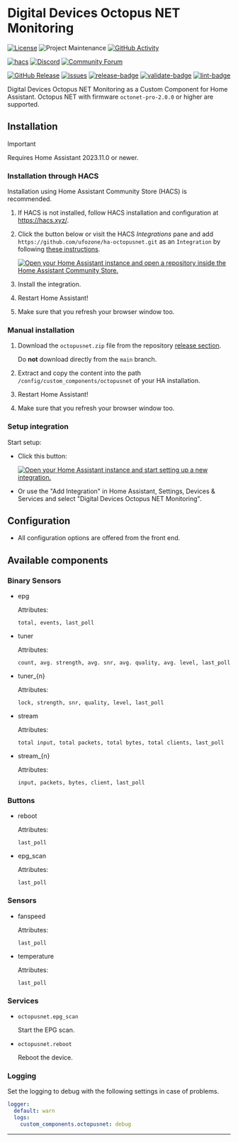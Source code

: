 # Digital Devices Octopus NET Monitoring

[![License][license-shield]](LICENSE)
![Project Maintenance][maintenance-shield]
[![GitHub Activity][commits-shield]][commits]

[![hacs][hacsbadge]][hacs]
[![Discord][discord-shield]][discord]
[![Community Forum][forum-shield]][forum]

[![GitHub Release][release-shield]][releases]
[![issues][issues-shield]][issues-link]
[![release-badge]][release-workflow]
[![validate-badge]][validate-workflow]
[![lint-badge]][lint-workflow]

Digital Devices Octopus NET Monitoring as a Custom Component for Home Assistant. Octopus NET with firmware `octonet-pro-2.0.0` or higher are supported.

## Installation

> [!IMPORTANT]  
> Requires Home Assistant 2023.11.0 or newer.

### Installation through HACS

Installation using Home Assistant Community Store (HACS) is recommended.

1. If HACS is not installed, follow HACS installation and configuration at <https://hacs.xyz/>.

2. Click the button below or visit the HACS _Integrations_ pane and add `https://github.com/ufozone/ha-octopusnet.git` as an `Integration` by following [these instructions](https://hacs.xyz/docs/faq/custom_repositories/).

    [![Open your Home Assistant instance and open a repository inside the Home Assistant Community Store.](https://my.home-assistant.io/badges/hacs_repository.svg)](https://my.home-assistant.io/redirect/hacs_repository/?owner=ufozone&repository=ha-octopusnet&category=integration)

3. Install the integration.

4. Restart Home Assistant!

5. Make sure that you refresh your browser window too.

### Manual installation

1. Download the `octopusnet.zip` file from the repository [release section](https://github.com/ufozone/ha-octopusnet/releases).

   Do **not** download directly from the `main` branch.

2. Extract and copy the content into the path `/config/custom_components/octopusnet` of your HA installation.

3. Restart Home Assistant!

4. Make sure that you refresh your browser window too.

### Setup integration

Start setup:

* Click this button:

    [![Open your Home Assistant instance and start setting up a new integration.](https://my.home-assistant.io/badges/config_flow_start.svg)](https://my.home-assistant.io/redirect/config_flow_start/?domain=octopusnet)

* Or use the "Add Integration" in Home Assistant, Settings, Devices & Services and select "Digital Devices Octopus NET Monitoring".

## Configuration

* All configuration options are offered from the front end.

## Available components

### Binary Sensors

* epg

  Attributes:

  ```text
  total, events, last_poll
  ```

* tuner

  Attributes:

  ```text
  count, avg. strength, avg. snr, avg. quality, avg. level, last_poll
  ```

* tuner_{n}

  Attributes:

  ```text
  lock, strength, snr, quality, level, last_poll
  ```

* stream

  Attributes:

  ```text
  total input, total packets, total bytes, total clients, last_poll
  ```

* stream_{n}

  Attributes:

  ```text
  input, packets, bytes, client, last_poll
  ```

### Buttons

* reboot

  Attributes:

  ```text
  last_poll
  ```

* epg_scan

  Attributes:

  ```text
  last_poll
  ```

### Sensors

* fanspeed

  Attributes:

  ```text
  last_poll
  ```

* temperature

  Attributes:

  ```text
  last_poll
  ```

### Services

* `octopusnet.epg_scan`

    Start the EPG scan.

* `octopusnet.reboot`

    Reboot the device.

### Logging

Set the logging to debug with the following settings in case of problems.

```yaml
logger:
  default: warn
  logs:
    custom_components.octopusnet: debug
```

***

[commits-shield]: https://img.shields.io/github/commit-activity/y/ufozone/ha-octopusnet?style=for-the-badge
[commits]: https://github.com/ufozone/ha-octopusnet/commits/main
[license-shield]: https://img.shields.io/github/license/ufozone/ha-octopusnet.svg?style=for-the-badge
[maintenance-shield]: https://img.shields.io/badge/maintainer-ufozone-blue.svg?style=for-the-badge

[hacs]: https://github.com/custom-components/hacs
[hacsbadge]: https://img.shields.io/badge/HACS-Custom-orange.svg?style=for-the-badge
[discord]: https://discord.gg/Qa5fW2R
[discord-shield]: https://img.shields.io/discord/330944238910963714.svg?style=for-the-badge
[forum-shield]: https://img.shields.io/badge/community-forum-brightgreen.svg?style=for-the-badge
[forum]: https://community.home-assistant.io/

[releases]: https://github.com/ufozone/ha-octopusnet/releases
[release-shield]: https://img.shields.io/github/v/release/ufozone/ha-octopusnet?style=flat

[issues-shield]: https://img.shields.io/github/issues/ufozone/ha-octopusnet?style=flat
[issues-link]: https://github.com/ufozone/ha-octopusnet/issues

[lint-badge]: https://github.com/ufozone/ha-octopusnet/actions/workflows/lint.yaml/badge.svg
[lint-workflow]: https://github.com/ufozone/ha-octopusnet/actions/workflows/lint.yaml
[validate-badge]: https://github.com/ufozone/ha-octopusnet/actions/workflows/validate.yaml/badge.svg
[validate-workflow]: https://github.com/ufozone/ha-octopusnet/actions/workflows/validate.yaml
[release-badge]: https://github.com/ufozone/ha-octopusnet/actions/workflows/release.yaml/badge.svg
[release-workflow]: https://github.com/ufozone/ha-octopusnet/actions/workflows/release.yaml
